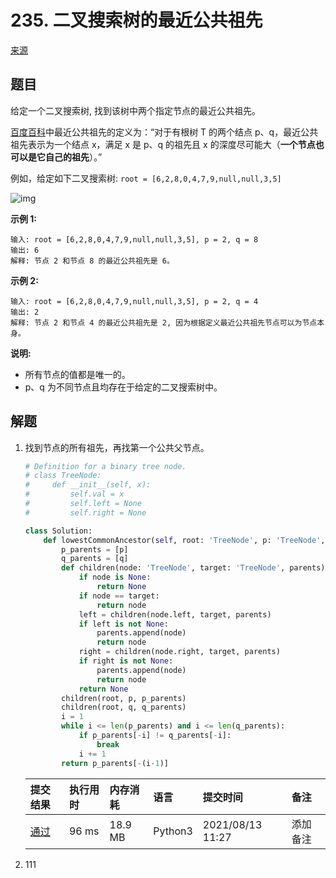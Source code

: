 # 235. 二叉搜索树的最近公共祖先

[来源](https://leetcode-cn.com/problems/lowest-common-ancestor-of-a-binary-search-tree/)

## 题目

给定一个二叉搜索树, 找到该树中两个指定节点的最近公共祖先。

[百度百科](https://baike.baidu.com/item/最近公共祖先/8918834?fr=aladdin)中最近公共祖先的定义为：“对于有根树 T 的两个结点 p、q，最近公共祖先表示为一个结点 x，满足 x 是 p、q 的祖先且 x 的深度尽可能大（**一个节点也可以是它自己的祖先**）。”

例如，给定如下二叉搜索树: `root = [6,2,8,0,4,7,9,null,null,3,5]`

![img](https://assets.leetcode-cn.com/aliyun-lc-upload/uploads/2018/12/14/binarysearchtree_improved.png) 

**示例 1:**

```
输入: root = [6,2,8,0,4,7,9,null,null,3,5], p = 2, q = 8
输出: 6 
解释: 节点 2 和节点 8 的最近公共祖先是 6。
```

**示例 2:**

```
输入: root = [6,2,8,0,4,7,9,null,null,3,5], p = 2, q = 4
输出: 2
解释: 节点 2 和节点 4 的最近公共祖先是 2, 因为根据定义最近公共祖先节点可以为节点本身。
```

**说明:**

- 所有节点的值都是唯一的。
- p、q 为不同节点且均存在于给定的二叉搜索树中。

## 解题

1. 找到节点的所有祖先，再找第一个公共父节点。

   ```python
   # Definition for a binary tree node.
   # class TreeNode:
   #     def __init__(self, x):
   #         self.val = x
   #         self.left = None
   #         self.right = None
   
   class Solution:
       def lowestCommonAncestor(self, root: 'TreeNode', p: 'TreeNode', q: 'TreeNode') -> 'TreeNode':
           p_parents = [p]
           q_parents = [q]
           def children(node: 'TreeNode', target: 'TreeNode', parents):
               if node is None:
                   return None
               if node == target:
                   return node
               left = children(node.left, target, parents)
               if left is not None:
                   parents.append(node)
                   return node
               right = children(node.right, target, parents)
               if right is not None:
                   parents.append(node)
                   return node
               return None
           children(root, p, p_parents)
           children(root, q, q_parents)
           i = 1
           while i <= len(p_parents) and i <= len(q_parents):
               if p_parents[-i] != q_parents[-i]:
                   break
               i += 1
           return p_parents[-(i-1)]
   ```

   | 提交结果                                                     | 执行用时 | 内存消耗 | 语言    | 提交时间         | 备注     |
   | :----------------------------------------------------------- | :------- | :------- | :------ | :--------------- | :------- |
   | [通过](https://leetcode-cn.com/submissions/detail/206444111/) | 96 ms    | 18.9 MB  | Python3 | 2021/08/13 11:27 | 添加备注 |

2. 111